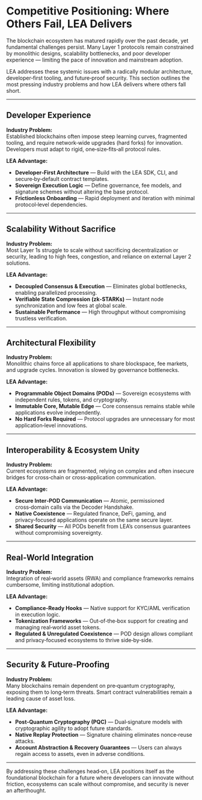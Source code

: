 # Competitive Positioning: Where Others Fail, LEA Delivers

The blockchain ecosystem has matured rapidly over the past decade, yet fundamental challenges persist. Many Layer 1 protocols remain constrained by monolithic designs, scalability bottlenecks, and poor developer experience — limiting the pace of innovation and mainstream adoption.

LEA addresses these systemic issues with a radically modular architecture, developer‑first tooling, and future‑proof security. This section outlines the most pressing industry problems and how LEA delivers where others fall short.

---

## Developer Experience

**Industry Problem:**  
Established blockchains often impose steep learning curves, fragmented tooling, and require network‑wide upgrades (hard forks) for innovation. Developers must adapt to rigid, one‑size‑fits‑all protocol rules.

**LEA Advantage:**  
- **Developer‑First Architecture** — Build with the LEA SDK, CLI, and secure‑by‑default contract templates.  
- **Sovereign Execution Logic** — Define governance, fee models, and signature schemes without altering the base protocol.  
- **Frictionless Onboarding** — Rapid deployment and iteration with minimal protocol‑level dependencies.

---

## Scalability Without Sacrifice

**Industry Problem:**  
Most Layer 1s struggle to scale without sacrificing decentralization or security, leading to high fees, congestion, and reliance on external Layer 2 solutions.

**LEA Advantage:**  
- **Decoupled Consensus & Execution** — Eliminates global bottlenecks, enabling parallelized processing.  
- **Verifiable State Compression (zk‑STARKs)** — Instant node synchronization and low fees at global scale.  
- **Sustainable Performance** — High throughput without compromising trustless verification.

---

## Architectural Flexibility

**Industry Problem:**  
Monolithic chains force all applications to share blockspace, fee markets, and upgrade cycles. Innovation is slowed by governance bottlenecks.

**LEA Advantage:**  
- **Programmable Object Domains (PODs)** — Sovereign ecosystems with independent rules, tokens, and cryptography.  
- **Immutable Core, Mutable Edge** — Core consensus remains stable while applications evolve independently.  
- **No Hard Forks Required** — Protocol upgrades are unnecessary for most application‑level innovations.

---

## Interoperability & Ecosystem Unity

**Industry Problem:**  
Current ecosystems are fragmented, relying on complex and often insecure bridges for cross‑chain or cross‑application communication.

**LEA Advantage:**  
- **Secure Inter‑POD Communication** — Atomic, permissioned cross‑domain calls via the Decoder Handshake.  
- **Native Coexistence** — Regulated finance, DeFi, gaming, and privacy‑focused applications operate on the same secure layer.  
- **Shared Security** — All PODs benefit from LEA’s consensus guarantees without compromising sovereignty.

---

## Real‑World Integration

**Industry Problem:**  
Integration of real‑world assets (RWA) and compliance frameworks remains cumbersome, limiting institutional adoption.

**LEA Advantage:**  
- **Compliance‑Ready Hooks** — Native support for KYC/AML verification in execution logic.  
- **Tokenization Frameworks** — Out‑of‑the‑box support for creating and managing real‑world asset tokens.  
- **Regulated & Unregulated Coexistence** — POD design allows compliant and privacy‑focused ecosystems to thrive side‑by‑side.

---

## Security & Future‑Proofing

**Industry Problem:**  
Many blockchains remain dependent on pre‑quantum cryptography, exposing them to long‑term threats. Smart contract vulnerabilities remain a leading cause of asset loss.

**LEA Advantage:**  
- **Post‑Quantum Cryptography (PQC)** — Dual‑signature models with cryptographic agility to adopt future standards.  
- **Native Replay Protection** — Signature chaining eliminates nonce‑reuse attacks.  
- **Account Abstraction & Recovery Guarantees** — Users can always regain access to assets, even in adverse conditions.

---

By addressing these challenges head‑on, LEA positions itself as the foundational blockchain for a future where developers can innovate without friction, ecosystems can scale without compromise, and security is never an afterthought.
